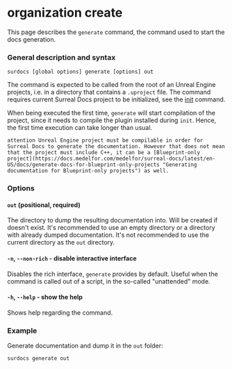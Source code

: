 # organization create

This page describes the `generate` command, the command used to start the docs generation.

### General description and syntax

`surdocs [global options] generate [options] out`

The command is expected to be called from the root of an Unreal Engine projects, i.e. in a directory that contains a `.uproject` file. The command requires current Surreal Docs project to be initialized, see the [init](docs/cli/init "Init command") command.

When being executed the first time, `generate` will start compilation of the project, since it needs to compile the plugin installed during `init`. Hence, the first time execution can take longer than usual.

``attention
Unreal Engine project must be compilable in order for Surreal Docs to generate the documentation. However that does not mean that the project must include C++, it can be a [Blueprint-only project](https://docs.medelfor.com/medelfor/surreal-docs/latest/en-US/docs/generate-docs-for-blueprint-only-projects "Generating documentation for Blueprint-only projects") as well.
``

### Options

#### `out` (positional, required)

The directory to dump the resulting documentation into. Will be created if doesn't exist. It's recommended to use an empty directory or a directory with already dumped documentation. It's not recommended to use the current directory as the `out` directory.

#### `-n`, `--non-rich` - disable interactive interface

Disables the rich interface, `generate` provides by default. Useful when the command is called out of a script, in the so-called "unattended" mode.

#### `-h`, `--help` - show the help

Shows help regarding the command.

### Example

Generate documentation and dump it in the `out` folder:

```
surdocs generate out
```
